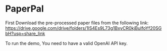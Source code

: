 # PaperPal

First Download the pre-processed paper files from the following link: https://drive.google.com/drive/folders/1lS4Es9L73g1BxyCR0kjBuIfoYf20SGbH?usp=share_link

To run the demo, You need to have a valid OpenAI API key.
